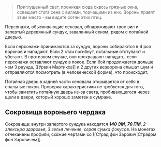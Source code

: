 > Приглушенный свет, проникая сюда сквозь грязные окна, освещает стога сена с вилами, торчащими из них. Вороны правят этим место - вы видите сотни этих птиц.

Персонажи, обыскивающие сеновал, обнаруживают трое вил и запертый деревянный сундук, заваленный сеном, рядом с потайной дверью.

Если персонажи принимаются за сундук, вороны собираются в 4 роя воронов и нападают. Если 2 стаи погибнут, остальные отступают и убегают. В противном случае, они прекращают нападать, если персонажи оставляют сундук в покое. Если бой продолжается дольше чем 3 раунда, [[Урвин Мартиков]] и 2 других верворона слышат шум и отправляются посмотреть (в человеческой форме), что происходит.

Потайная дверь в задней части сеновала открывается от себя в спальные покои. Проверка характеристики не требуется для того, чтобы заметить потайную дверь из-за света, пробивающегося через щели в двери, который хорошо заметен в сумраке.

## Сокровища вороньего чердака

Сокровища: внутри запертого сундука находятся ***140 ЭМ***, ***70 ПМ***, *2 элексира здоровья*, *3 зелья лечения*, *серая сумка фокусов*. На монетах отчеканены профили, схожие чертами со [[Страд фон Зарович|Страдом фон Заровичем]].